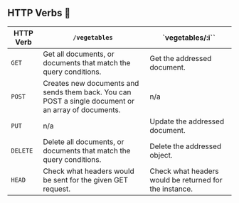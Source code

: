 ## HTTP Verbs :speech_balloon:

| **HTTP Verb**     |`/vegetables`   | `vegetables/:i`` |
| --------------- | ------------- | --------------- |
| `GET`           | Get all documents, or documents that match the query conditions. | Get the addressed document. |
| `POST`          | Creates new documents and sends them back.  You can POST a single document or an array of documents.      | n/a |
| `PUT`           | n/a | Update the addressed document. |
| `DELETE`        | Delete all documents, or documents that match the query conditions. | Delete the addressed object. |
| `HEAD`          | Check what headers would be sent for the given GET request. | Check what headers would be returned for the instance. |

